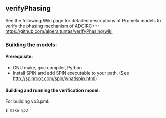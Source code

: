 ## verifyPhasing

See the following Wiki page for detailed descriptions of Promela models to verify the phasing mechanism of ADCIRC++:
https://github.com/alperaltuntas/verifyPhasing/wiki

### Building the models:
#### Prerequisite:
- GNU make, gcc compiler, Python
- Install SPIN and add SPIN executable to your path. (See http://spinroot.com/spin/whatispin.html)
#### Building and running the verification model:
For building vp3.pml:
```
$ make vp3
```

